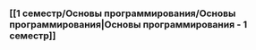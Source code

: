 ### [[1 семестр/Основы программирования/Основы программирования|Основы программирования - 1 семестр]]